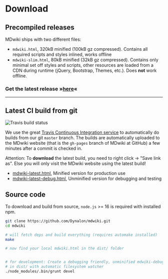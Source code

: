 # Download

## Precompiled releases

MDwiki ships with two different files:

* `mdwiki.html`, 320kB minified (100kB gz compressed). Contains all required scripts and styles inlined, works offline
* `mdwiki-slim.html`, 80kB minified (32kB gz compressed). Contains only minimal set off styles and scripts, other resources are loaded from a CDN during runtime (jQuery, Bootstrap, Themes, etc.). Does __not__ work offline.

### Get the latest release &raquo;[here][release_dl]&laquo;

[release_dl]: https://github.com/Dynalon/mdwiki/releases

***

## Latest CI build from git

![Travis build status](https://api.travis-ci.org/Dynalon/mdwiki.png)

We use the great [Travis Continuous Integration service](http://www.travis-ci.org) to automatically do builds from our git `master` branch. The builds are automatically uploaded to the MDwiki website (that is the `gh-pages` branch of MDwiki at GitHub) a few minutes after a commit is checked in.

Attention: To __download__ the latest build, you need to right click -> "Save link as". Else you will only visit the MDwiki website using the latest build!

* [mdwiki-latest.html](mdwiki-latest.html), Minified version for production use
* [mdwiki-latest-debug.html](mdwiki-latest-debug.html), Unminified version for debugging and testing

## Source code

To download and build from source, `node.js` >= 16 is required with installed npm.

```bash
git clone https://github.com/Dynalon/mdwiki.git
cd mdwiki

# will fetch deps and build everything (requires automake installed)
make

# now find your local mdwiki.html in the dist/ folder


# for development: Create a debugging friendly, unminified mdwiki-debug.html
# in dist/ with automatic filesystem watcher
./node_modules/.bin/grunt devel

```
